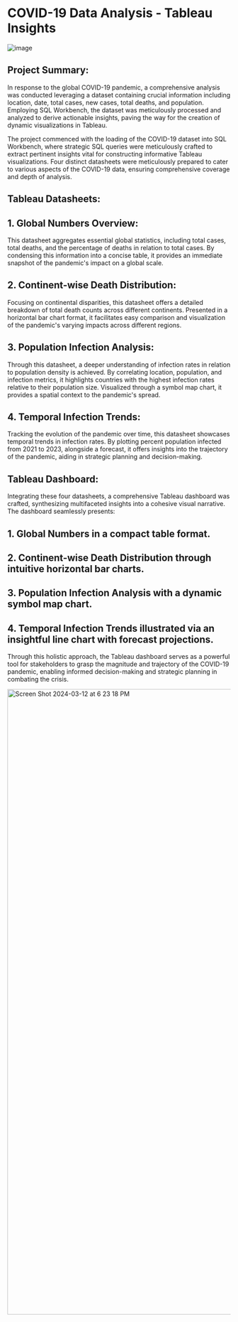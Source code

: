 
# COVID-19 Data Analysis - Tableau Insights
![image](https://github.com/Twinkle-Rakesh-Jain/CovidDeathsProject/assets/159181933/a8eb63cb-2ccc-4dc6-a098-3678f622cee3)

## Project Summary:
 
In response to the global COVID-19 pandemic, a comprehensive analysis was conducted leveraging a dataset containing crucial information including location, date, total cases, new cases, total deaths, and population. Employing SQL Workbench, the dataset was meticulously processed and analyzed to derive actionable insights, paving the way for the creation of dynamic visualizations in Tableau.

The project commenced with the loading of the COVID-19 dataset into SQL Workbench, where strategic SQL queries were meticulously crafted to extract pertinent insights vital for constructing informative Tableau visualizations. Four distinct datasheets were meticulously prepared to cater to various aspects of the COVID-19 data, ensuring comprehensive coverage and depth of analysis.

## Tableau Datasheets:

## 1. Global Numbers Overview:
This datasheet aggregates essential global statistics, including total cases, total deaths, and the percentage of deaths in relation to total cases. By condensing this information into a concise table, it provides an immediate snapshot of the pandemic's impact on a global scale.

## 2. Continent-wise Death Distribution:
Focusing on continental disparities, this datasheet offers a detailed breakdown of total death counts across different continents. Presented in a horizontal bar chart format, it facilitates easy comparison and visualization of the pandemic's varying impacts across different regions.

## 3. Population Infection Analysis:
Through this datasheet, a deeper understanding of infection rates in relation to population density is achieved. By correlating location, population, and infection metrics, it highlights countries with the highest infection rates relative to their population size. Visualized through a symbol map chart, it provides a spatial context to the pandemic's spread.

## 4. Temporal Infection Trends:
Tracking the evolution of the pandemic over time, this datasheet showcases temporal trends in infection rates. By plotting percent population infected from 2021 to 2023, alongside a forecast, it offers insights into the trajectory of the pandemic, aiding in strategic planning and decision-making.

## Tableau Dashboard:
Integrating these four datasheets, a comprehensive Tableau dashboard was crafted, synthesizing multifaceted insights into a cohesive visual narrative. The dashboard seamlessly presents:

## 1. Global Numbers in a compact table format.
## 2. Continent-wise Death Distribution through intuitive horizontal bar charts.
## 3. Population Infection Analysis with a dynamic symbol map chart.
## 4. Temporal Infection Trends illustrated via an insightful line chart with forecast projections.

Through this holistic approach, the Tableau dashboard serves as a powerful tool for stakeholders to grasp the magnitude and trajectory of the COVID-19 pandemic, enabling informed decision-making and strategic planning in combating the crisis.

<img width="1408" alt="Screen Shot 2024-03-12 at 6 23 18 PM" src="https://github.com/Twinkle-Rakesh-Jain/CovidDeathsProject/assets/159181933/717ba8f5-5d6a-4b7d-b810-091e0842197d">



